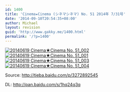 ```yaml
---
id: 1400
title: 'Cinema★Cinema (シネマシネマ) No. 51 2014年 7/31号'
date: '2014-09-10T20:54:35+08:00'
author: Michael
layout: revision
guid: 'http://www.gakky.me/1400.html'
permalink: '/?p=1400'
---
```


[![20140619 Cinema★Cinema No. 51_002](http://www.yui-aragaki.org/wp-content/uploads/2014/09/20140619-Cinema★Cinema-No.-51_002.jpg)![20140619 Cinema★Cinema No. 51_001](http://www.yui-aragaki.org/wp-content/uploads/2014/09/20140619-Cinema★Cinema-No.-51_001.jpg)](http://www.yui-aragaki.org/wp-content/uploads/2014/09/20140619-Cinema★Cinema-No.-51_001.jpg) [![20140619 Cinema★Cinema No. 51_003](http://www.yui-aragaki.org/wp-content/uploads/2014/09/20140619-Cinema★Cinema-No.-51_003.jpg)](http://www.yui-aragaki.org/wp-content/uploads/2014/09/20140619-Cinema★Cinema-No.-51_003.jpg) [![20140619 Cinema★Cinema No. 51_004](http://www.yui-aragaki.org/wp-content/uploads/2014/09/20140619-Cinema★Cinema-No.-51_004.jpg)](http://www.yui-aragaki.org/wp-content/uploads/2014/09/20140619-Cinema★Cinema-No.-51_004.jpg)

Source: <http://tieba.baidu.com/p/3272892545>

DL: <http://pan.baidu.com/s/1hq24q3q>